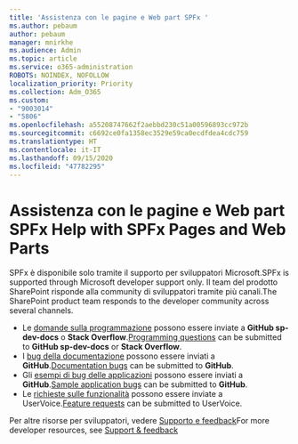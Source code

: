 ```yaml
---
title: 'Assistenza con le pagine e Web part SPFx '
ms.author: pebaum
author: pebaum
manager: mnirkhe
ms.audience: Admin
ms.topic: article
ms.service: o365-administration
ROBOTS: NOINDEX, NOFOLLOW
localization_priority: Priority
ms.collection: Adm_O365
ms.custom:
- "9003014"
- "5806"
ms.openlocfilehash: a55208747662f2aebbd230c51a00596893cc972b
ms.sourcegitcommit: c6692ce0fa1358ec3529e59ca0ecdfdea4cdc759
ms.translationtype: HT
ms.contentlocale: it-IT
ms.lasthandoff: 09/15/2020
ms.locfileid: "47782295"
---
```

# <a name="help-with-spfx-pages-and-web-parts"></a><span data-ttu-id="9b5c6-102">Assistenza con le pagine e Web part SPFx </span><span class="sxs-lookup"><span data-stu-id="9b5c6-102">Help with SPFx Pages and Web Parts</span></span>

<span data-ttu-id="9b5c6-103">SPFx è disponibile solo tramite il supporto per sviluppatori Microsoft.</span><span class="sxs-lookup"><span data-stu-id="9b5c6-103">SPFx is supported through Microsoft developer support only.</span></span> <span data-ttu-id="9b5c6-104">Il team del prodotto SharePoint risponde alla community di sviluppatori tramite più canali.</span><span class="sxs-lookup"><span data-stu-id="9b5c6-104">The SharePoint product team responds to the developer community across several channels.</span></span>

- <span data-ttu-id="9b5c6-105">Le [domande sulla programmazione](https://docs.microsoft.com/sharepoint/dev/support-feedback#programming-questions) possono essere inviate a **GitHub sp-dev-docs** o **Stack Overflow**.</span><span class="sxs-lookup"><span data-stu-id="9b5c6-105">[Programming questions](https://docs.microsoft.com/sharepoint/dev/support-feedback#programming-questions)  can be submitted to  **GitHub sp-dev-docs**  or  **Stack Overflow**.</span></span>
- <span data-ttu-id="9b5c6-106">I [bug della documentazione](https://docs.microsoft.com/sharepoint/dev/support-feedback#documentation-bugs) possono essere inviati a **GitHub**.</span><span class="sxs-lookup"><span data-stu-id="9b5c6-106">[Documentation bugs](https://docs.microsoft.com/sharepoint/dev/support-feedback#documentation-bugs)  can be submitted to **GitHub**.</span></span>
- <span data-ttu-id="9b5c6-107">Gli [esempi di bug delle applicazioni](https://docs.microsoft.com/sharepoint/dev/support-feedback#sample-application-bugs) possono essere inviati a **GitHub**.</span><span class="sxs-lookup"><span data-stu-id="9b5c6-107">[Sample application bugs](https://docs.microsoft.com/sharepoint/dev/support-feedback#sample-application-bugs)  can be submitted to  **GitHub**.</span></span>
- <span data-ttu-id="9b5c6-108">Le [richieste sulle funzionalità](https://docs.microsoft.com/sharepoint/dev/support-feedback#feature-requests) possono essere inviate a UserVoice.</span><span class="sxs-lookup"><span data-stu-id="9b5c6-108">[Feature requests](https://docs.microsoft.com/sharepoint/dev/support-feedback#feature-requests)  can be submitted to UserVoice.</span></span>

<span data-ttu-id="9b5c6-109">Per altre risorse per sviluppatori, vedere [Supporto e feedback](https://docs.microsoft.com/sharepoint/dev/support-feedback)</span><span class="sxs-lookup"><span data-stu-id="9b5c6-109">For more developer resources, see  [Support & feedback](https://docs.microsoft.com/sharepoint/dev/support-feedback)</span></span>